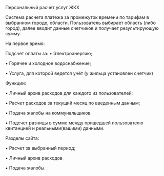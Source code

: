 Персональный расчет услуг ЖКХ

Система расчета платежа за промежуток времени по тарифам в выбранном городе, области. Пользователь выбирает область (либо город), далее вводит данные счетчиков и получает результирующую сумму.

На первое время:

Подсчет оплаты за: • Электроэнергию;

• Горячее и холодное водоснабжение;

• Услуга, для которой ведется учёт (у жильца установлен счетчик)

Функции:

• Личный архив расходов для каждого из пользователей;

• Расчет расходов за текущий месяц по введенным данным;

• Подача жалобы на коммунальщиков

• Подсчет разницы в сумме между пришедшей пользователю квитанцией и реальными(вашими) данными.

Разделы сайта:

• Расчет за выбранный период;

• Личный архив расходов

• Подача жалобы.
